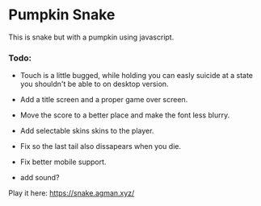 # Pumpkin Snake

This is snake but with a pumpkin using javascript.

### Todo:

- Touch is a little bugged, while holding you can easly suicide at a state you shouldn't be able to on desktop version.

- Add a title screen and a proper game over screen.

- Move the score to a better place and make the font less blurry.

- Add selectable skins skins to the player.

- Fix so the last tail also dissapears when you die.

- Fix better mobile support.

- add sound?

Play it here: https://snake.agman.xyz/
